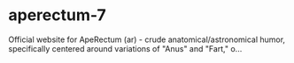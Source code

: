 # aperectum-7
Official website for ApeRectum (ar) - crude anatomical/astronomical humor, specifically centered around variations of "Anus" and "Fart," o...

